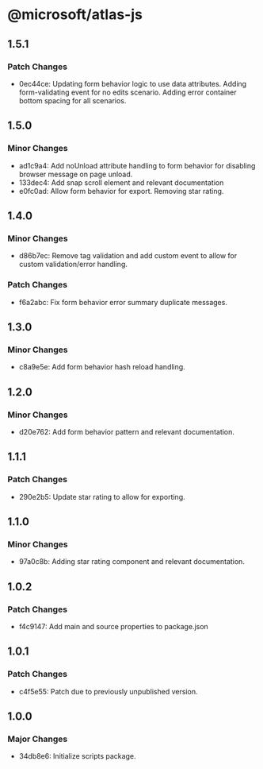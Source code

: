 # @microsoft/atlas-js

## 1.5.1

### Patch Changes

- 0ec44ce: Updating form behavior logic to use data attributes. Adding form-validating event for no edits scenario. Adding error container bottom spacing for all scenarios.

## 1.5.0

### Minor Changes

- ad1c9a4: Add noUnload attribute handling to form behavior for disabling browser message on page unload.
- 133dec4: Add snap scroll element and relevant documentation
- e0fc0ad: Allow form behavior for export. Removing star rating.

## 1.4.0

### Minor Changes

- d86b7ec: Remove tag validation and add custom event to allow for custom validation/error handling.

### Patch Changes

- f6a2abc: Fix form behavior error summary duplicate messages.

## 1.3.0

### Minor Changes

- c8a9e5e: Add form behavior hash reload handling.

## 1.2.0

### Minor Changes

- d20e762: Add form behavior pattern and relevant documentation.

## 1.1.1

### Patch Changes

- 290e2b5: Update star rating to allow for exporting.

## 1.1.0

### Minor Changes

- 97a0c8b: Adding star rating component and relevant documentation.

## 1.0.2

### Patch Changes

- f4c9147: Add main and source properties to package.json

## 1.0.1

### Patch Changes

- c4f5e55: Patch due to previously unpublished version.

## 1.0.0

### Major Changes

- 34db8e6: Initialize scripts package.
